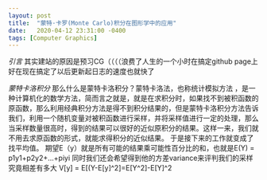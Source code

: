 ```yaml
---
layout: post
title:  "蒙特·卡罗(Monte Carlo)积分在图形学中的应用"
date:   2020-04-12 23:31:00 -0400
tags: [Computer Graphics]
---
```

*引言*
其实建站的原因是预习CG（（（（浪费了人生的一个小时在搞定github page上 好在现在搞定了以后更新起日志的速度也就快了

*蒙特卡洛积分*
那么什么是蒙特卡洛积分？蒙特卡洛法，也称统计模拟方法 ，是一种计算机化的数学方法，简而言之就是，就是在求积分时，如果找不到被积函数的原函数，那么利用经典积分方法是得不到积分结果的，但是蒙特卡洛积分方法告诉我们，利用一个随机变量对被积函数进行采样，并将采样值进行一定的处理，那么当采样数量很高时，得到的结果可以很好的近似原积分的结果。这样一来，我们就不用去求原函数的形式，就能求得积分的近似结果。
于是接下来的工作就变成了找平均值。
期望E（y）就是所有可能的结果乘可能性百分比的和，也就是E(Y) = p1y1+p2y2+...+piyi
同时我们还会希望得到他的方差variance来评判我们的采样究竟相差有多大
V[y] = E[(Y-E[y]^2]=E[Y^2]-E[Y]^2

